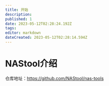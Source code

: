 ```yaml
---
title: 开始
description: 
published: 1
date: 2023-05-12T02:28:24.192Z
tags: 
editor: markdown
dateCreated: 2023-05-12T02:28:14.594Z
---
```


# NAStool介绍

仓库地址：https://github.com/NAStool/nas-tools